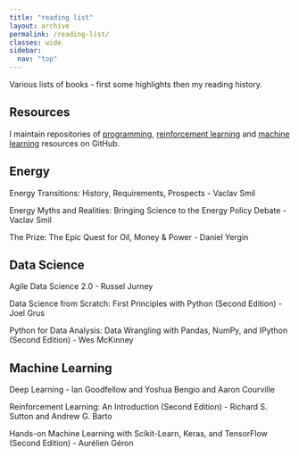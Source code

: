 ```yaml
---
title: "reading list"
layout: archive
permalink: /reading-list/
classes: wide
sidebar:
  nav: "top"
---
```


Various lists of books - first some highlights then my reading history.


## Resources

I maintain repositories of [programming](https://github.com/ADGEfficiency/programming-resources), [reinforcement learning](https://github.com/ADGEfficiency/rl-resources) and [machine learning](https://github.com/ADGEfficiency/ml-resources) resources on GitHub.


## Energy

Energy Transitions: History, Requirements, Prospects - Vaclav Smil

Energy Myths and Realities: Bringing Science to the Energy Policy Debate - Vaclav Smil

The Prize: The Epic Quest for Oil, Money & Power - Daniel Yergin


## Data Science

Agile Data Science 2.0 - Russel Jurney

Data Science from Scratch: First Principles with Python (Second Edition) - Joel Grus

Python for Data Analysis: Data Wrangling with Pandas, NumPy, and IPython (Second Edition) - Wes McKinney


## Machine Learning

Deep Learning - Ian Goodfellow and Yoshua Bengio and Aaron Courville

Reinforcement Learning: An Introduction (Second Edition) - Richard S. Sutton and Andrew G. Barto

Hands-on Machine Learning with Scikit-Learn, Keras, and TensorFlow (Second Edition) - Aurélien Géron 
